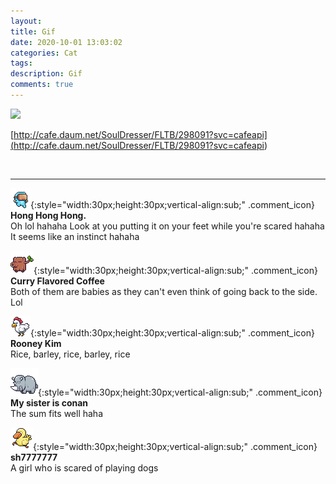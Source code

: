 ```yaml
---
layout: 
title: Gif
date: 2020-10-01 13:03:02
categories: Cat
tags: 
description: Gif
comments: true
---
```


![](https://blog.kakaocdn.net/dn/cnWJLi/btqJXVOeZAY/P1bmWv3KCx6VEYGsq4rFe0/img.gif)

[http://cafe.daum.net/SoulDresser/FLTB/298091?svc=cafeapi](<http://cafe.daum.net/SoulDresser/FLTB/298091?svc=cafeapi>)

​

* * *

![comment](/assets/character/goggle.png){:style="width:30px;height:30px;vertical-align:sub;" .comment_icon} **Hong Hong Hong.**  
Oh lol hahaha Look at you putting it on your feet while you're scared hahaha It seems like an instinct hahaha   
  
![comment](/assets/character/trunk.png){:style="width:30px;height:30px;vertical-align:sub;" .comment_icon} **Curry Flavored Coffee**  
Both of them are babies as they can't even think of going back to the side. Lol  
  
![comment](/assets/character/chicken.png){:style="width:30px;height:30px;vertical-align:sub;" .comment_icon} **Rooney Kim**  
Rice, barley, rice, barley, rice   
  
![comment](/assets/character/rino.png){:style="width:30px;height:30px;vertical-align:sub;" .comment_icon} **My sister is conan**  
The sum fits well haha   
  
![comment](/assets/character/duck.png){:style="width:30px;height:30px;vertical-align:sub;" .comment_icon} **sh7777777**  
A girl who is scared of playing dogs   
  

